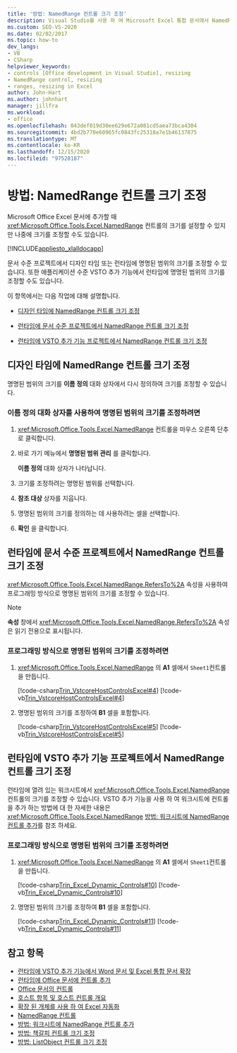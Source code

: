 ```yaml
---
title: '방법: NamedRange 컨트롤 크기 조정'
description: Visual Studio를 사용 하 여 Microsoft Excel 통합 문서에서 NamedRange 컨트롤의 크기를 프로그래밍 방식으로 조정 하는 방법을 알아봅니다.
ms.custom: SEO-VS-2020
ms.date: 02/02/2017
ms.topic: how-to
dev_langs:
- VB
- CSharp
helpviewer_keywords:
- controls [Office development in Visual Studio], resizing
- NamedRange control, resizing
- ranges, resizing in Excel
author: John-Hart
ms.author: johnhart
manager: jillfra
ms.workload:
- office
ms.openlocfilehash: 043def019d30ee629e672a081cd5aea73bca4304
ms.sourcegitcommit: 4bd2b770e60965fc0843fc25318a7e1b46137875
ms.translationtype: MT
ms.contentlocale: ko-KR
ms.lasthandoff: 12/15/2020
ms.locfileid: "97528187"
---
```

# <a name="how-to-resize-namedrange-controls"></a>방법: NamedRange 컨트롤 크기 조정
  Microsoft Office Excel 문서에 추가할 때 <xref:Microsoft.Office.Tools.Excel.NamedRange> 컨트롤의 크기를 설정할 수 있지만 나중에 크기를 조정할 수도 있습니다.

 [!INCLUDE[appliesto_xlalldocapp](../vsto/includes/appliesto-xlalldocapp-md.md)]

 문서 수준 프로젝트에서 디자인 타임 또는 런타임에 명명된 범위의 크기를 조정할 수 있습니다. 또한 애플리케이션 수준 VSTO 추가 기능에서 런타임에 명명된 범위의 크기를 조정할 수도 있습니다.

 이 항목에서는 다음 작업에 대해 설명합니다.

- [디자인 타임에 NamedRange 컨트롤 크기 조정](#designtime)

- [런타임에 문서 수준 프로젝트에서 NamedRange 컨트롤 크기 조정](#runtimedoclevel)

- [런타임에 VSTO 추가 기능 프로젝트에서 NamedRange 컨트롤 크기 조정](#runtimeaddin)

## <a name="resize-namedrange-controls-at-design-time"></a><a name="designtime"></a> 디자인 타임에 NamedRange 컨트롤 크기 조정
 명명된 범위의 크기를 **이름 정의** 대화 상자에서 다시 정의하여 크기를 조정할 수 있습니다.

### <a name="to-resize-a-named-range-by-using-the-define-name-dialog-box"></a>이름 정의 대화 상자를 사용하여 명명된 범위의 크기를 조정하려면

1. <xref:Microsoft.Office.Tools.Excel.NamedRange> 컨트롤을 마우스 오른쪽 단추로 클릭합니다.

2. 바로 가기 메뉴에서 **명명된 범위 관리** 를 클릭합니다.

     **이름 정의** 대화 상자가 나타납니다.

3. 크기를 조정하려는 명명된 범위를 선택합니다.

4. **참조 대상** 상자를 지웁니다.

5. 명명된 범위의 크기를 정의하는 데 사용하려는 셀을 선택합니다.

6. **확인** 을 클릭합니다.

## <a name="resize-namedrange-controls-at-run-time-in-a-document-level-project"></a><a name="runtimedoclevel"></a> 런타임에 문서 수준 프로젝트에서 NamedRange 컨트롤 크기 조정
 <xref:Microsoft.Office.Tools.Excel.NamedRange.RefersTo%2A> 속성을 사용하여 프로그래밍 방식으로 명명된 범위의 크기를 조정할 수 있습니다.

> [!NOTE]
> **속성** 창에서 <xref:Microsoft.Office.Tools.Excel.NamedRange.RefersTo%2A> 속성은 읽기 전용으로 표시됩니다.

### <a name="to-resize-a-named-range-programmatically"></a>프로그래밍 방식으로 명명된 범위의 크기를 조정하려면

1. <xref:Microsoft.Office.Tools.Excel.NamedRange> 의 **A1** 셀에서 `Sheet1`컨트롤을 만듭니다.

     [!code-csharp[Trin_VstcoreHostControlsExcel#4](../vsto/codesnippet/CSharp/Trin_VstcoreHostControlsExcelCS/Sheet1.cs#4)]
     [!code-vb[Trin_VstcoreHostControlsExcel#4](../vsto/codesnippet/VisualBasic/Trin_VstcoreHostControlsExcelVB/Sheet1.vb#4)]

2. 명명된 범위의 크기를 조정하여 **B1** 셀을 포함합니다.

     [!code-csharp[Trin_VstcoreHostControlsExcel#5](../vsto/codesnippet/CSharp/Trin_VstcoreHostControlsExcelCS/Sheet1.cs#5)]
     [!code-vb[Trin_VstcoreHostControlsExcel#5](../vsto/codesnippet/VisualBasic/Trin_VstcoreHostControlsExcelVB/Sheet1.vb#5)]

## <a name="resize-namedrange-controls-at-run-time-in-a-vsto-add-in-project"></a><a name="runtimeaddin"></a> 런타임에 VSTO 추가 기능 프로젝트에서 NamedRange 컨트롤 크기 조정
 런타임에 열려 있는 워크시트에서 <xref:Microsoft.Office.Tools.Excel.NamedRange> 컨트롤의 크기를 조정할 수 있습니다. VSTO 추가 기능을 사용 하 여 워크시트에 컨트롤을 추가 하는 방법에 대 한 자세한 내용은 <xref:Microsoft.Office.Tools.Excel.NamedRange> [방법: 워크시트에 NamedRange 컨트롤 추가](../vsto/how-to-add-namedrange-controls-to-worksheets.md)를 참조 하세요.

### <a name="to-resize-a-named-range-programmatically"></a>프로그래밍 방식으로 명명된 범위의 크기를 조정하려면

1. <xref:Microsoft.Office.Tools.Excel.NamedRange> 의 **A1** 셀에서 `Sheet1`컨트롤을 만듭니다.

     [!code-csharp[Trin_Excel_Dynamic_Controls#10](../vsto/codesnippet/CSharp/Trin_Excel_Dynamic_Controls/ThisAddIn.cs#10)]
     [!code-vb[Trin_Excel_Dynamic_Controls#10](../vsto/codesnippet/VisualBasic/Trin_Excel_Dynamic_Controls/ThisAddIn.vb#10)]

2. 명명된 범위의 크기를 조정하여 **B1** 셀을 포함합니다.

     [!code-csharp[Trin_Excel_Dynamic_Controls#11](../vsto/codesnippet/CSharp/Trin_Excel_Dynamic_Controls/ThisAddIn.cs#11)]
     [!code-vb[Trin_Excel_Dynamic_Controls#11](../vsto/codesnippet/VisualBasic/Trin_Excel_Dynamic_Controls/ThisAddIn.vb#11)]

## <a name="see-also"></a>참고 항목
- [런타임에 VSTO 추가 기능에서 Word 문서 및 Excel 통합 문서 확장](../vsto/extending-word-documents-and-excel-workbooks-in-vsto-add-ins-at-run-time.md)
- [런타임에 Office 문서에 컨트롤 추가](../vsto/adding-controls-to-office-documents-at-run-time.md)
- [Office 문서의 컨트롤](../vsto/controls-on-office-documents.md)
- [호스트 항목 및 호스트 컨트롤 개요](../vsto/host-items-and-host-controls-overview.md)
- [확장 된 개체를 사용 하 여 Excel 자동화](../vsto/automating-excel-by-using-extended-objects.md)
- [NamedRange 컨트롤](../vsto/namedrange-control.md)
- [방법: 워크시트에 NamedRange 컨트롤 추가](../vsto/how-to-add-namedrange-controls-to-worksheets.md)
- [방법: 책갈피 컨트롤 크기 조정](../vsto/how-to-resize-bookmark-controls.md)
- [방법: ListObject 컨트롤 크기 조정](../vsto/how-to-resize-listobject-controls.md)
